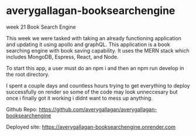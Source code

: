 # averygallagan-booksearchengine
week 21 Book Search Engine

This week we were tasked with taking an already functioning application and updating it using apollo and graphQL. This application is a book searching engine with book saving capability. It uses the MERN stack which includes MongoDB, Espress, React, and Node. 

To start this app, a user must do an npm i and then an npm run develop in the root directory. 

I spent a couple days and countless hours trying to get everything to deploy successfully on render so some of the code may look unneccesary but once i finally got it working i didnt want to mess up anything. 

Github Repo: https://github.com/averygallagan/averygallagan-booksearchengine

Deployed site: https://averygallagan-booksearchengine.onrender.com

